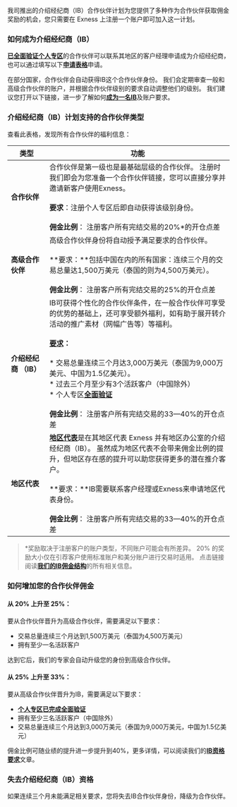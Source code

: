 
我司推出的介绍经纪商（IB）合作伙伴计划为您提供了多种作为合作伙伴获取佣金奖励的机会，您只需要在 Exness 上注册一个账户即可加入这一计划。

### 如何成为介绍经纪商（IB） ###

[**已全面验证个人专区**](https://get.exness.help/hc/zh-cn/articles/360004039991)的合作伙伴可以联系其地区的客户经理申请成为介绍经纪商，也可以通过填写以下[**申请表格**](https://my.exness.partners/become-introducing-broker/)申请。

在部分国家，合作伙伴会自动获得IB这个合作伙伴身份。 我们会定期审查一般和高级合作伙伴的账户，并根据合作伙伴级别的要求自动调整他们的级别。 我们建议您打开以下链接，进一步了解如何[**成为一名IB**](https://get.exnessaffiliates.help/hc/zh-cn/articles/360016500319)及账户要求。

### 介绍经纪商（IB）计划支持的合作伙伴类型 ###

查看此表格，发现所有合作伙伴的福利信息：

|      类型      |                                                                                                                                                                                                                   功能                                                                                                                                                                                                                   |
|--------------|----------------------------------------------------------------------------------------------------------------------------------------------------------------------------------------------------------------------------------------------------------------------------------------------------------------------------------------------------------------------------------------------------------------------------------------|
|   **合作伙伴**   |                                                                                                                                              合作伙伴是第一级也是最基础层级的合作伙伴。 注册时我们即会为您准备一个合作伙伴链接，您可以直接分享并邀请新客户使用Exness。<br/><br/>**要求**：注册个人专区后即自动获得该级别身份。<br/><br/>**佣金比例**： 注册客户所有完结交易的20%*的开仓点差                                                                                                                                              |
|  **高级合作伙伴**  |                                                                                                                                                     高级合作伙伴身份将自动授予满足要求的合作伙伴。<br/><br/>**要求：**包括中国在内的所有国家：连续三个月的交易总量达1,500万美元（泰国的则为4,500万美元）。<br/><br/>**佣金比例**： 注册客户所有完结交易的25%的开仓点差                                                                                                                                                     |
|**介绍经纪商 （IB）**|IB可获得个性化的合作伙伴条件，在一般合作伙伴可享受的优势的基础上，还可享受额外福利，如有助于展开转介活动的推广素材（网幅广告等）等福利。<br/><br/>**[要求](https://get.exnessaffiliates.help/hc/zh-cn/articles/360016500319#h_01FN6NZ914GWYXJDQK8JAEP7J8)：**<br/><br/>* 交易总量连续三个月达3,000万美元（泰国为9,000万美元、中国为1.5亿美元）。<br/>* 过去三个月至少有3个活跃客户（中国除外） <br/>* 个人专区[**全面验证**](https://get.exness.help/hc/zh-cn/articles/360004039991-How-to-fully-verify-your-Exness-account)<br/><br/>**佣金比例**： 注册客户所有完结交易的33—40%的开仓点差|
|   **地区代表**   |                                                                                           [**地区代表**](https://get.exnessaffiliates.help/hc/zh-cn/articles/360014772159)是在其地区代表 Exness 并有地区办公室的介绍经纪商（IB）。 虽然成为地区代表不会带来佣金比例的提升，但地区存在感的提升可以助您获得更多的潜在推介客户。<br/><br/>**要求：**IB需要联系客户经理或Exness来申请地区代表身份。<br/><br/>**佣金比例**： 注册客户所有完结交易的33—40%的开仓点差                                                                                            |

> *奖励取决于注册客户的账户类型，不同账户可能会有所差异。 20% 的奖励大小仅在引荐客户使用标准账户和美分账户进行交易时适用。 点击链接阅读[**我们的IB佣金结构**](https://get.exnessaffiliates.help/hc/zh-cn/articles/360016470800)的所有相关信息。

### 如何增加您的合作伙伴佣金 ###

#### **从 20% 上升至 25%：** ####

要从合作伙伴晋升为高级合作伙伴，需要满足以下要求：

* 交易总量连续三个月达到1,500万美元（泰国为4,500万美元）
* 拥有至少一名活跃客户

达到它后，我们的专家会自动升级您的身份到高级合作伙伴。

#### **从 25% 上升至 33%：** ####

要从高级合作伙伴晋升为IB，需要满足以下要求：

* [**个人专区已完成全面验证**](https://get.exness.help/hc/zh-cn/articles/360004039991)
* 拥有至少三名活跃客户（中国除外）
* 交易总量连续三个月达到3,000万美元（泰国为9,000万美元，中国为1.5亿美元）

佣金比例可随业绩的提升进一步提升到40%，更多详情，可以阅读我们的[**IB资格要求**](https://get.exnessaffiliates.help/hc/zh-cn/articles/360016500319#h_01FN6NZ914GWYXJDQK8JAEP7J8)文章。

### 失去介绍经纪商（IB）资格 ###

如果连续三个月未能满足相关要求，您将失去IB合作伙伴身份，降级为合作伙伴。